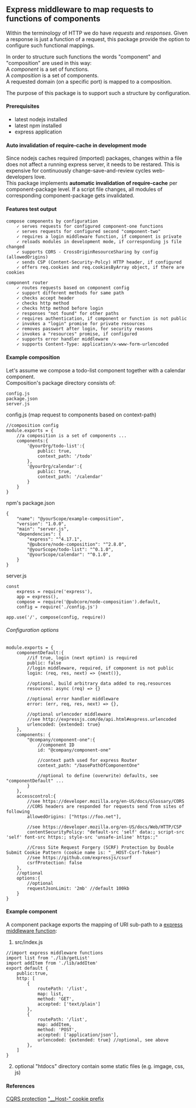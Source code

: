 ## Express middleware to map requests to functions of components
Within the terminology of HTTP we do have _requests_ and _responses_.
Given a response is just a function of a request,
this package provide the option to configure such functional mappings.

In order to structure such functions the words "component" and "composition" are
used in this way:  
A _component_ is a set of functions.  
A _composition_ is a set of components.  
A requested domain (on a specific port) is mapped to a composition.

The purpose of this package is to support such a structure by configuration.

#### Prerequisites
* latest nodejs installed
* latest npm installed
* express application

#### Auto invalidation of require-cache in development mode
Since nodejs caches required (imported) packages, changes within a file does
not affect a running express server, it needs to be restared. This is expensive
for continuously change-save-and-review cycles web-developers love.  
This package implements __automatic invalidation of require-cache__ per
component-package level. If a script file changes, all modules of corresponding
component-package gets invalidated.

#### Features test output
```
compose components by configuration
	✓ serves requests for configured component-one functions
	✓ serves requests for configured second "component-two"
	✓ requires a login middleware function, if component is private
	✓ reloads modules in development mode, if corresponding js file changed
	✓ supports CORS - CrossOriginResourceSharing by config (allowedOrigins)
	✓ sends CSP (Content-Security-Polcy) HTTP header, if configured
	✓ offers req.cookies and req.cookiesByArray object, if there are cookies

component router
	✓ routes requests based on component config
	✓ support different methods for same path
	✓ checks accept header
	✓ checks http method
	✓ checks http method before login
	✓ responses "not found" for other paths
	✓ requires authentication, if component or function is not public
	✓ invokes a "login" promise for private resources
	✓ removes passwort after login, for security reasons
	✓ invokes a "resources" promise, if configured
	✓ supports error handler middleware
	✓ supports Content-Type: application/x-www-form-urlencoded
```

#### Example composition
Let's assume we compose a todo-list component together with a calendar component.  
Composition's package directory consists of:
```
config.js
package.json
server.js
```
config.js (map request to components based on context-path)
```
//composition config
module.exports = {
	//a composition is a set of components ...
	components:{
		'@yourOrg/todo-list':{
			public: true,
			context_path: '/todo'
		},
		'@yourOrg/calendar':{
			public: true,
			context_path: '/calendar'
		}
	}
}
```
npm's package.json
```
{
	"name": "@yourScope/example-composition",
	"version": "1.0.0",
	"main": "server.js",
	"dependencies": {
		"express": "^4.17.1",
		"@pubcore/node-composition": "^2.8.0",
		"@yourScope/todo-list": "^0.1.0",
		"@yourScope/calendar": "^0.1.0",
	}
}
```
server.js
```
const
	express = require('express'),
	app = express(),
	compose = require('@pubcore/node-composition').default,
	config = require('./config.js')

app.use('/', compose(config, require))
```

###### Configuration options
```
module.exports = {
	componentDefault:{
		//if true, login (next option) is required
		public: false
		//login middleware, required, if component is not public
		login: (req, res, next) => {next()},

		//optional, build arbitrary data added to req.resources
		resources: async (req) => {}

		//optional error handler middleware
		error: (err, req, res, next) => {},

		//optional urlencoder middleware
		//see http://expressjs.com/de/api.html#express.urlencoded
		urlencoded: {extended: true}
	},
	components: {
		"@company/component-one":{
			//component ID
			id: "@company/component-one"

			//context path used for express Router
			context_path: "/basePathOfComponentOne"

			//optional to define (overwrite) defaults, see "componentDefault" ...
		}
	},
	accesscontrol:{
		//see https://developer.mozilla.org/en-US/docs/Glossary/CORS
		//CORS headers are responded for requests send from sites of following
		allowedOrigins: ["https://foo.net"],

		//see https://developer.mozilla.org/en-US/docs/Web/HTTP/CSP
		contentSecurityPolicy: "default-src 'self' data:; script-src 'self' font-src https:; style-src 'unsafe-inline' https:;"

		//Cross Site Request Forgery (SCRF) Protection by Double Submit Cookie Pattern (cookie name is: "__HOST-Csrf-Token")
		//see https://github.com/expressjs/csurf
		csrfProtection: false
	},
	//optional
	options:{
		//optional
		requestJsonLimit: '2mb' //default 100kb
	}
}
```

#### Example component
A component package exports the mapping of URI sub-path to a [express middleware function](https://expressjs.com/en/guide/using-middleware.html):

1. src/index.js
```
//import express middleware functions
import list from './lib/getList'
import addItem from './lib/addItem'
export default {
	public:true,
	http: [
		{
			routePath: '/list',
			map: list,
			method: 'GET',
			accepted: ['text/plain']
		},
		{
			routePath: '/list',
			map: addItem,
			method: 'POST',
			accepted: ['application/json'],
			urlencoded: {extended: true} //optional, see above
		},
	]
}
```
2. optional "htdocs" directory contain some static files (e.g. imgage, css, js)

#### References
[CQRS protection](https://cheatsheetseries.owasp.org/cheatsheets/Cross-Site_Request_Forgery_Prevention_Cheat_Sheet.html)
["__Host-" cookie prefix](https://tools.ietf.org/html/draft-west-cookie-prefixes-05)
